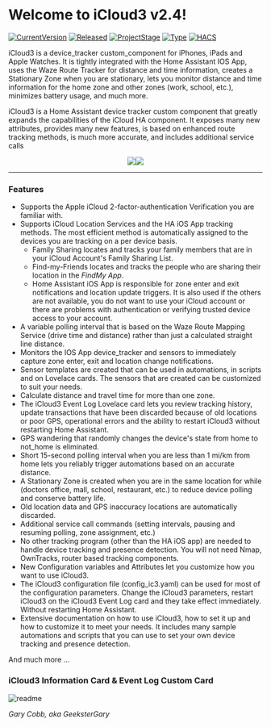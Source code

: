 # Welcome to iCloud3 v2.4!

[![CurrentVersion](https://img.shields.io/badge/Current_Version-v2.4.7-blue.svg)](https://github.com/gcobb321/icloud3)
[![Released](https://img.shields.io/badge/Released-December,_2021-blue.svg)](https://github.com/gcobb321/icloud3)
[![ProjectStage](https://img.shields.io/badge/Project_Stage-General_Availability-red.svg)](https://github.com/gcobb321/icloud3)
[![Type](https://img.shields.io/badge/Type-Custom_Component-orange.svg)](https://github.com/gcobb321/icloud3)
[![HACS](https://img.shields.io/badge/HACS-Default-orange.svg)](https://github.com/gcobb321/icloud3)

iCloud3 is a device_tracker custom_component for iPhones, iPads and Apple Watches. It is tightly integrated with the Home Assistant IOS App, uses the Waze Route Tracker for distance and time information, creates a Stationary Zone when you are stationary, lets you monitor distance and time information for the home zone and other zones (work, school, etc.), minimizes battery usage, and much more.

iCloud3 is a Home Assistant device tracker custom component that greatly expands the capabilities of the iCloud HA component. It exposes many new attributes, provides many new features, is based on enhanced route tracking methods, is much more accurate, and includes additional service calls



<div  align="center"><a href="https://gcobb321.github.io/icloud3/#/"><img src="https://github.com/gcobb321/icloud3/raw/master/docs/images/button_documentation.jpg"></a><a href="https://github.com/gcobb321/icloud3/releases"><img src="https://github.com/gcobb321/icloud3/raw/master/docs/images/button_download_long.jpg"></a></div>

------

### Features

* Supports the Apple iCloud 2-factor-authentication Verification you are familiar with.
* Supports iCloud Location Services and the HA iOS App tracking methods. The most efficient method is automatically assigned to the devices you are tracking on a per device basis.
  * Family Sharing locates and tracks your family members that are in your iCloud Account's Family Sharing List.
  * Find-my-Friends locates and tracks the people who are sharing their location in the *FindMy App*.
  * Home Assistant iOS App is responsible for zone enter and exit notifications and location update triggers. It is also used if the others are not available, you do not want to use your iCloud account or there are problems with authentication or verifying trusted device access to your account.
* A variable polling interval that is based on the Waze Route Mapping Service (drive time and distance) rather than just a calculated straight line distance.
* Monitors the IOS App device_tracker and sensors to immediately capture zone enter, exit and location change notifications.
* Sensor templates are created that can be used in automations, in scripts and on Lovelace cards. The sensors that are created can be customized to suit your needs.
* Calculate distance and travel time for more than one zone.
* The iCloud3 Event Log Lovelace card lets you review tracking history, update transactions that have been discarded because of old locations or poor GPS, operational errors and the ability to restart iCloud3 without restarting Home Assistant.
* GPS wandering that randomly changes the device's state from home to not_home is eliminated.
* Short 15-second polling interval when you are less than 1 mi/km from home lets you reliably trigger automations based on an accurate distance.
* A Stationary Zone is created when you are in the same location for while (doctors office, mall, school, restaurant, etc.) to  reduce device polling and conserve battery life.
* Old location data and GPS inaccuracy locations are automatically discarded.
* Additional service call commands (setting intervals, pausing and resuming polling, zone assignment, etc.)
* No other tracking program (other than the HA iOS app) are needed to handle device tracking and presence detection. You will not need Nmap, OwnTracks, router based tracking components.
* New Configuration variables and Attributes let you customize how you want to use iCloud3.
* The iCloud3 configuration file (config_ic3.yaml) can be used for most of the configuration parameters. Change the iCloud3 parameters, restart iCloud3 on the iCloud3 Event Log card and they take effect immediately. Without restarting Home Assistant.
* Extensive documentation on how to use iCloud3, how to set it up and how to customize it to meet your needs. It includes many sample automations and scripts that you can use to set your own device tracking and presence detection.

And much more ...

### iCloud3 Information Card & Event Log Custom Card

![readme](docs/images/readme.jpg)

*Gary Cobb, aka GeeksterGary*
